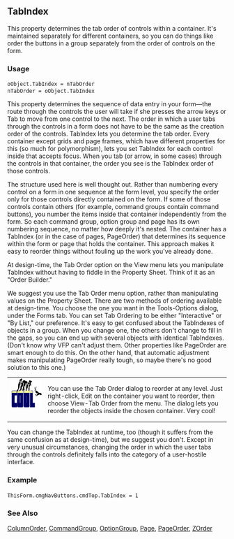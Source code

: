 ## TabIndex

This property determines the tab order of controls within a container. It's maintained separately for different containers, so you can do things like order the buttons in a group separately from the order of controls on the form. 

### Usage

```foxpro
oObject.TabIndex = nTabOrder
nTabOrder = oObject.TabIndex
```

This property determines the sequence of data entry in your form&mdash;the route through the controls the user will take if she presses the arrow keys or Tab to move from one control to the next. The order in which a user tabs through the controls in a form does not have to be the same as the creation order of the controls. TabIndex lets you determine the tab order. Every container except grids and page frames, which have different properties for this (so much for polymorphism), lets you set TabIndex for each control inside that accepts focus. When you tab (or arrow, in some cases) through the controls in that container, the order you see is the TabIndex order of those controls. 

The structure used here is well thought out. Rather than numbering every control on a form in one sequence at the form level, you specify the order only for those controls directly contained on the form. If some of those controls contain others (for example, command groups contain command buttons), you number the items inside that container independently from the form. So each command group, option group and page has its own numbering sequence, no matter how deeply it's nested. The container has a TabIndex (or in the case of pages, PageOrder) that determines its sequence within the form or page that holds the container. This approach makes it easy to reorder things without fouling up the work you've already done.

At design-time, the Tab Order option on the View menu lets you manipulate TabIndex without having to fiddle in the Property Sheet. Think of it as an "Order Builder."

We suggest you use the Tab Order menu option, rather than manipulating values on the Property Sheet. There are two methods of ordering available at design-time. You choose the one you want in the Tools-Options dialog, under the Forms tab. You can set Tab Ordering to be either "Interactive" or "By List," our preference. It's easy to get confused about the TabIndexes of objects in a group. When you change one, the others don't change to fill in the gaps, so you can end up with several objects with identical TabIndexes. (Don't know why VFP can't adjust them. Other properties like PageOrder are smart enough to do this. On the other hand, that automatic adjustment makes manipulating PageOrder really tough, so maybe there's no good solution to this one.)

<table>
<tr>
  <td width="17%" valign="top">
<img width="114" height="67" src="cool.gif">
  </td>
  <td width=83%>
  <p>You can use the Tab Order dialog to reorder at any level. Just right-click, Edit on the container you want to reorder, then choose View-Tab Order from the menu. The dialog lets you reorder the objects inside the chosen container. Very cool!</p>
  </td>
 </tr>
</table>

You can change the TabIndex at runtime, too (though it suffers from the same confusion as at design-time), but we suggest you don't. Except in very unusual circumstances, changing the order in which the user tabs through the controls definitely falls into the category of a user-hostile interface.

### Example

```foxpro
ThisForm.cmgNavButtons.cmdTop.TabIndex = 1
```
### See Also

[ColumnOrder](s4g468.md), [CommandGroup](s4g484.md), [OptionGroup](s4g523.md), [Page](s4g524.md), [PageOrder](s4g468.md), [ZOrder](s4g569.md)